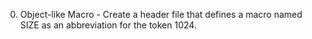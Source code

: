 0. Object-like Macro - Create a header file that defines a macro named SIZE as an abbreviation for the token 1024.
